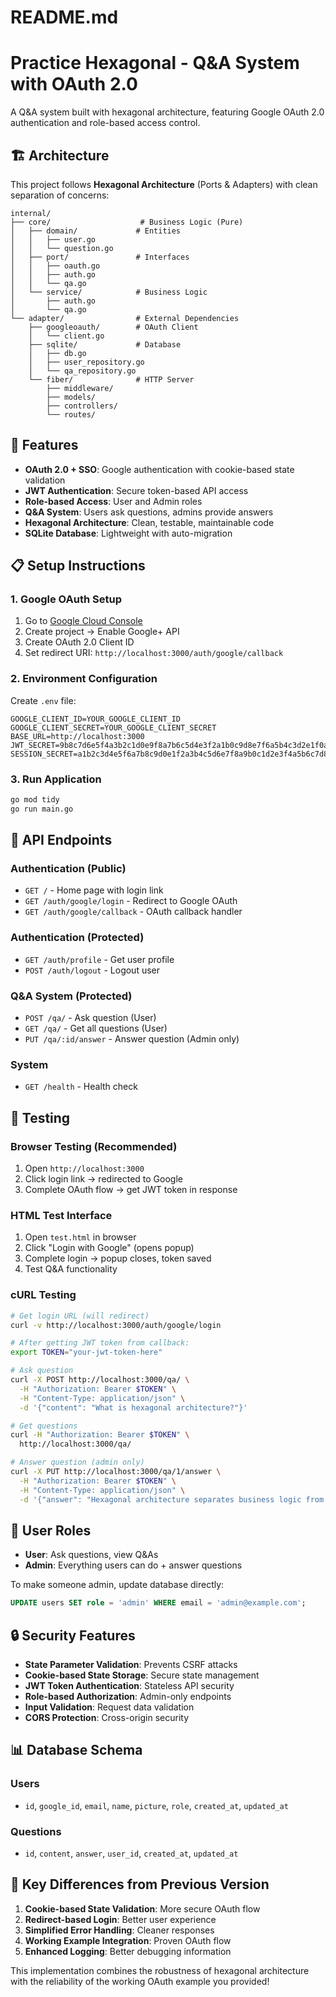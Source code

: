 # README.md
# Practice Hexagonal - Q&A System with OAuth 2.0

A Q&A system built with hexagonal architecture, featuring Google OAuth 2.0 authentication and role-based access control.

## 🏗️ Architecture

This project follows **Hexagonal Architecture** (Ports & Adapters) with clean separation of concerns:

```
internal/
├── core/                    # Business Logic (Pure)
│   ├── domain/             # Entities
│   │   ├── user.go
│   │   └── question.go
│   ├── port/               # Interfaces
│   │   ├── oauth.go
│   │   ├── auth.go
│   │   └── qa.go
│   └── service/            # Business Logic
│       ├── auth.go
│       └── qa.go
└── adapter/                # External Dependencies
    ├── googleoauth/        # OAuth Client
    │   └── client.go
    ├── sqlite/             # Database
    │   ├── db.go
    │   ├── user_repository.go
    │   └── qa_repository.go
    └── fiber/              # HTTP Server
        ├── middleware/
        ├── models/
        ├── controllers/
        └── routes/
```

## 🚀 Features

- **OAuth 2.0 + SSO**: Google authentication with cookie-based state validation
- **JWT Authentication**: Secure token-based API access
- **Role-based Access**: User and Admin roles
- **Q&A System**: Users ask questions, admins provide answers
- **Hexagonal Architecture**: Clean, testable, maintainable code
- **SQLite Database**: Lightweight with auto-migration

## 📋 Setup Instructions

### 1. Google OAuth Setup
1. Go to [Google Cloud Console](https://console.cloud.google.com/)
2. Create project → Enable Google+ API
3. Create OAuth 2.0 Client ID
4. Set redirect URI: `http://localhost:3000/auth/google/callback`

### 2. Environment Configuration
Create `.env` file:
```env
GOOGLE_CLIENT_ID=YOUR_GOOGLE_CLIENT_ID
GOOGLE_CLIENT_SECRET=YOUR_GOOGLE_CLIENT_SECRET
BASE_URL=http://localhost:3000
JWT_SECRET=9b8c7d6e5f4a3b2c1d0e9f8a7b6c5d4e3f2a1b0c9d8e7f6a5b4c3d2e1f0a9b8c7d6e5f4a
SESSION_SECRET=a1b2c3d4e5f6a7b8c9d0e1f2a3b4c5d6e7f8a9b0c1d2e3f4a5b6c7d8e9f0a1b2c3d4e5f6
```

### 3. Run Application
```bash
go mod tidy
go run main.go
```

## 🔗 API Endpoints

### Authentication (Public)
- `GET /` - Home page with login link
- `GET /auth/google/login` - Redirect to Google OAuth
- `GET /auth/google/callback` - OAuth callback handler

### Authentication (Protected)
- `GET /auth/profile` - Get user profile
- `POST /auth/logout` - Logout user

### Q&A System (Protected)
- `POST /qa/` - Ask question (User)
- `GET /qa/` - Get all questions (User)
- `PUT /qa/:id/answer` - Answer question (Admin only)

### System
- `GET /health` - Health check

## 🧪 Testing

### Browser Testing (Recommended)
1. Open `http://localhost:3000`
2. Click login link → redirected to Google
3. Complete OAuth flow → get JWT token in response

### HTML Test Interface
1. Open `test.html` in browser
2. Click "Login with Google" (opens popup)
3. Complete login → popup closes, token saved
4. Test Q&A functionality

### cURL Testing
```bash
# Get login URL (will redirect)
curl -v http://localhost:3000/auth/google/login

# After getting JWT token from callback:
export TOKEN="your-jwt-token-here"

# Ask question
curl -X POST http://localhost:3000/qa/ \
  -H "Authorization: Bearer $TOKEN" \
  -H "Content-Type: application/json" \
  -d '{"content": "What is hexagonal architecture?"}'

# Get questions
curl -H "Authorization: Bearer $TOKEN" \
  http://localhost:3000/qa/

# Answer question (admin only)
curl -X PUT http://localhost:3000/qa/1/answer \
  -H "Authorization: Bearer $TOKEN" \
  -H "Content-Type: application/json" \
  -d '{"answer": "Hexagonal architecture separates business logic from external concerns."}'
```

## 👥 User Roles

- **User**: Ask questions, view Q&As
- **Admin**: Everything users can do + answer questions

To make someone admin, update database directly:
```sql
UPDATE users SET role = 'admin' WHERE email = 'admin@example.com';
```

## 🔒 Security Features

- **State Parameter Validation**: Prevents CSRF attacks
- **Cookie-based State Storage**: Secure state management
- **JWT Token Authentication**: Stateless API security
- **Role-based Authorization**: Admin-only endpoints
- **Input Validation**: Request data validation
- **CORS Protection**: Cross-origin security

## 📊 Database Schema

### Users
- `id`, `google_id`, `email`, `name`, `picture`, `role`, `created_at`, `updated_at`

### Questions
- `id`, `content`, `answer`, `user_id`, `created_at`, `updated_at`

## 🎯 Key Differences from Previous Version

1. **Cookie-based State Validation**: More secure OAuth flow
2. **Redirect-based Login**: Better user experience
3. **Simplified Error Handling**: Cleaner responses
4. **Working Example Integration**: Proven OAuth flow
5. **Enhanced Logging**: Better debugging information

This implementation combines the robustness of hexagonal architecture with the reliability of the working OAuth example you provided!